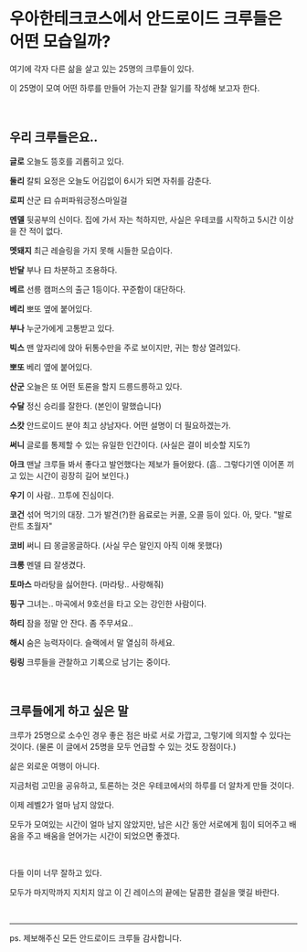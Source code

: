 # 우아한테크코스에서 안드로이드 크루들은 어떤 모습일까?

여기에 각자 다른 삶을 살고 있는 25명의 크루들이 있다.

이 25명이 모여 어떤 하루를 만들어 가는지 관찰 일기를 작성해 보고자 한다.

</br>

## 우리 크루들은요..

**글로**  오늘도 뜽호를 괴롭히고 있다.

**둘리**  칼퇴 요정은 오늘도 어김없이 6시가 되면 자취를 감춘다.

**로피**  산군 曰 슈퍼파워긍정스마일걸

**멘델**  뒷공부의 신이다.
집에 가서 자는 척하지만, 사실은 우테코를 시작하고 5시간 이상을 잔 적이 없다.

**멧돼지**  최근 레슬링을 가지 못해 시들한 모습이다.

**반달**  부나 曰 차분하고 조용하다.

**베르**  선릉 캠퍼스의 출근 1등이다.
꾸준함이 대단하다.

**베리**  뽀또 옆에 붙어있다.

**부나**  누군가에게 고통받고 있다.

**빅스**  맨 앞자리에 앉아 뒤통수만을 주로 보이지만, 귀는 항상 열려있다.

**뽀또**  베리 옆에 붙어있다.

**산군**  오늘은 또 어떤 토론을 할지 드릉드릉하고 있다.

**수달**  정신 승리를 잘한다. (본인이 말했습니다)

**스캇**  안드로이드 분야 최고 상남자다.
어떤 설명이 더 필요하겠는가.

**써니**  글로를 통제할 수 있는 유일한 인간이다.
(사실은 결이 비슷할 지도?)

**아크**  맨날 크루들 봐서 좋다고 발언했다는 제보가 들어왔다.
(흠.. 그렇다기엔 이어폰 끼고 있는 시간이 굉장히 길어 보인다.)

**우기**  이 사람.. 끄투에 진심이다.

**코건**  섞어 먹기의 대장.
그가 발견(?)한 음료로는 커콜, 오콜 등이 있다.
아, 맞다. "발로란트 초월자"

**코비**  써니 曰 몽글몽글하다.
(사실 무슨 말인지 아직 이해 못했다)

**크롱**  멘델 曰 잘생겼다.

**토마스**  마라탕을 싫어한다. (마라탕.. 사랑해줘)

**핑구**  그녀는.. 마곡에서 9호선을 타고 오는 강인한 사람이다.

**하티**  잠을 정말 안 잔다. 좀 주무셔요..

**해시**  숨은 능력자이다.
슬랙에서 말 열심히 하세요.

**링링** 크루들을 관찰하고 기록으로 남기는 중이다.

</br>

## 크루들에게 하고 싶은 말

크루가 25명으로 소수인 경우 좋은 점은 바로 서로 가깝고, 그렇기에 의지할 수 있다는 것이다.
(물론 이 글에서 25명을 모두 언급할 수 있는 것도 장점이다.)

삶은 외로운 여행이 아니다. 

지금처럼 고민을 공유하고, 토론하는 것은 우테코에서의 하루를 더 알차게 만들 것이다. 

이제 레벨2가 얼마 남지 않았다. 

모두가 모여있는 시간이 얼마 남지 않았지만, 남은 시간 동안 서로에게 힘이 되어주고 배움을 주고 배움을 얻어가는 시간이 되었으면 좋겠다.

</br>

다들 이미 너무 잘하고 있다.

모두가 마지막까지 지치지 않고 이 긴 레이스의 끝에는 달콤한 결실을 맺길 바란다.

</br>

---

ps. 제보해주신 모든 안드로이드 크루들 감사합니다.